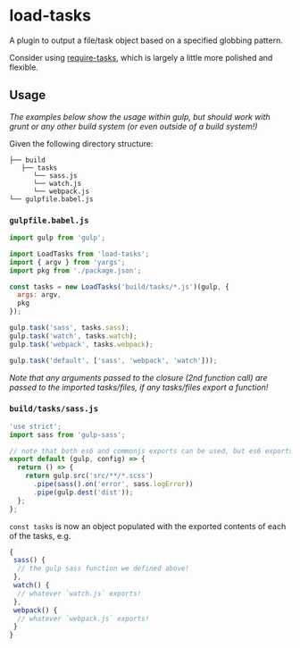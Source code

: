 # load-tasks

A plugin to output a file/task object based on a specified globbing pattern.

Consider using [require-tasks][require-tasks], which is largely a little more polished and flexible.

## Usage

*The examples below show the usage within gulp, but should work with grunt or any other build system (or even outside of a build system!)*

Given the following directory structure:

```
├── build
   ├── tasks
      └── sass.js
      └── watch.js
      └── webpack.js
└── gulpfile.babel.js
```

### `gulpfile.babel.js` 

```javascript
import gulp from 'gulp';

import LoadTasks from 'load-tasks';
import { argv } from 'yargs';
import pkg from './package.json';

const tasks = new LoadTasks('build/tasks/*.js')(gulp, {
  args: argv,
  pkg
});

gulp.task('sass', tasks.sass);
gulp.task('watch', tasks.watch);
gulp.task('webpack', tasks.webpack);

gulp.task('default', ['sass', 'webpack', 'watch']));
```

*Note that any arguments passed to the closure (2nd function call) are passed to the imported tasks/files, if any tasks/files export a function!*


### `build/tasks/sass.js`

```javascript
'use strict';
import sass from 'gulp-sass';

// note that both es6 and commonjs exports can be used, but es6 exports need to export `default`
export default (gulp, config) => {
  return () => {
    return gulp.src('src/**/*.scss')
      .pipe(sass().on('error', sass.logError))
      .pipe(gulp.dest('dist'));
  };
};
```

`const tasks` is now an object populated with the exported contents of each of the tasks, e.g.

```javascript
{
 sass() {
  // the gulp sass function we defined above!
 },
 watch() {
  // whatever `watch.js` exports!
 },
 webpack() {
  // whatever `webpack.js` exports!
 }
}
```

[require-tasks]: https://github.com/DSchau/require-tasks
